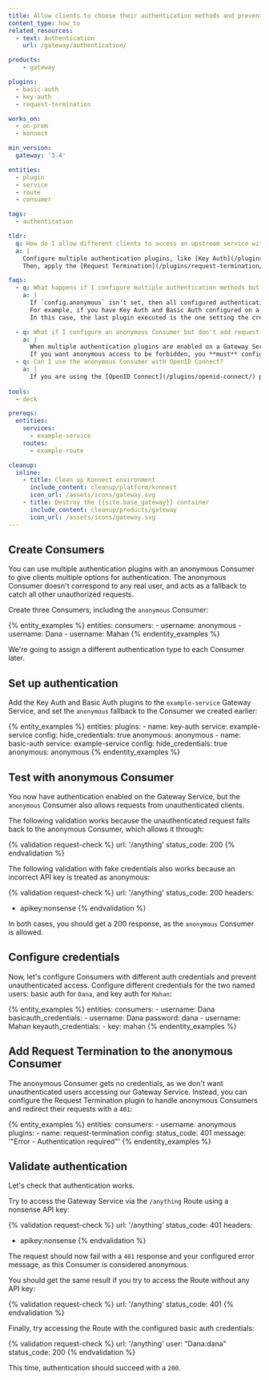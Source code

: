 ```yaml
---
title: Allow clients to choose their authentication methods and prevent unauthorized access
content_type: how_to
related_resources:
  - text: Authentication
    url: /gateway/authentication/

products:
    - gateway

plugins:
  - basic-auth
  - key-auth
  - request-termination

works_on:
  - on-prem
  - konnect

min_version:
  gateway: '3.4'

entities: 
  - plugin
  - service
  - route
  - consumer

tags:
  - authentication

tldr:
  q: How do I allow different clients to access an upstream service with different authentication types, and forbid access to any unauthenticated clients?
  a: |
    Configure multiple authentication plugins, like [Key Auth](/plugins/key-auth/) and [Basic Auth](/plugins/basic-auth/), and apply them to specific [Consumers](/gateway/entities/consumer/). Set `config.anonymous` in those plugins to the ID of the anonymous Consumer to catch access attempts from anyone else.
    Then, apply the [Request Termination](/plugins/request-termination/) plugin to requests made with the anonymous Consumer to terminate the requests and send back a specific message.

faqs:
  - q: What happens if I configure multiple authentication methods but don't use an anonymous Consumer?
    a: |
      If `config.anonymous` isn't set, then all configured authentication plugins will attempt to authenticate every request. 
      For example, if you have Key Auth and Basic Auth configured on a Gateway Service, then every request has to contain **both** types of authentication. 
      In this case, the last plugin executed is the one setting the credentials passed to the upstream service. 

  - q: What if I configure an anonymous Consumer but don't add request termination?
    a: |
      When multiple authentication plugins are enabled on a Gateway Service and `config.anonymous` is set without any request termination, unauthorized requests will be allowed through. 
      If you want anonymous access to be forbidden, you **must** configure the Request Termination plugin on the anonymous Consumer.
  - q: Can I use the anonymous Consumer with OpenID Connect?
    a: |
      If you are using the [OpenID Connect](/plugins/openid-connect/) plugin for handling Consumer authentication, you must set both [`config.anonymous`](/plugins/openid-connect/reference/#config-anonymous) and [`config.consumer_claim`](/plugins/openid-connect/reference/#config-consumer_claim) in the plugin's configuration, as setting `config.anonymous` alone doesn't map that Consumer.
  
tools:
  - deck

prereqs:
  entities:
    services:
      - example-service
    routes:
      - example-route

cleanup:
  inline:
    - title: Clean up Konnect environment
      include_content: cleanup/platform/konnect
      icon_url: /assets/icons/gateway.svg
    - title: Destroy the {{site.base_gateway}} container
      include_content: cleanup/products/gateway
      icon_url: /assets/icons/gateway.svg
---
```


## Create Consumers

You can use multiple authentication plugins with an anonymous Consumer to give clients multiple options for authentication. 
The anonymous Consumer doesn't correspond to any real user, and acts as a fallback to catch all other unauthorized requests.

Create three Consumers, including the `anonymous` Consumer:

{% entity_examples %}
entities:
  consumers:
    - username: anonymous
    - username: Dana
    - username: Mahan
{% endentity_examples %}

We're going to assign a different authentication type to each Consumer later.

## Set up authentication

Add the Key Auth and Basic Auth plugins to the `example-service` Gateway Service, and set the `anonymous` fallback to the Consumer we created earlier:

{% entity_examples %}
entities:
  plugins:
    - name: key-auth
      service: example-service
      config:
        hide_credentials: true
        anonymous: anonymous
    - name: basic-auth
      service: example-service
      config:
        hide_credentials: true
        anonymous: anonymous
{% endentity_examples %}

## Test with anonymous Consumer

You now have authentication enabled on the Gateway Service, but the `anonymous` Consumer also allows requests from unauthenticated clients.

The following validation works because the unauthenticated request falls back to the anonymous Consumer, which allows it through:

{% validation request-check %}
url: '/anything'
status_code: 200
{% endvalidation %}

The following validation with fake credentials also works because an incorrect API key is treated as anonymous:

{% validation request-check %}
url: '/anything'
status_code: 200
headers:
  - apikey:nonsense
{% endvalidation %}

In both cases, you should get a 200 response, as the `anonymous` Consumer is allowed.

## Configure credentials

Now, let's configure Consumers with different auth credentials and prevent unauthenticated access. Configure different credentials for the two named users: basic auth for `Dana`, and key auth for `Mahan`:

{% entity_examples %}
entities:
  consumers:
    - username: Dana
      basicauth_credentials:
        - username: Dana
          password: dana
    - username: Mahan
      keyauth_credentials:
        - key: mahan
{% endentity_examples %}


## Add Request Termination to the anonymous Consumer

The anonymous Consumer gets no credentials, as we don't want unauthenticated users accessing our Gateway Service.
Instead, you can configure the Request Termination plugin to handle anonymous Consumers and redirect their requests with a `401`:

{% entity_examples %}
entities:
  consumers:
    - username: anonymous
      plugins:
        - name: request-termination
          config:
            status_code: 401
            message: '"Error - Authentication required"'
{% endentity_examples %}

## Validate authentication

Let's check that authentication works.

Try to access the Gateway Service via the `/anything` Route using a nonsense API key:

{% validation request-check %}
url: '/anything'
status_code: 401
headers:
  - apikey:nonsense
{% endvalidation %}

The request should now fail with a `401` response and your configured error message, as this Consumer is considered anonymous.

You should get the same result if you try to access the Route without any API key:

{% validation request-check %}
url: '/anything'
status_code: 401
{% endvalidation %}

Finally, try accessing the Route with the configured basic auth credentials:

{% validation request-check %}
url: '/anything'
user: "Dana:dana"
status_code: 200
{% endvalidation %}

This time, authentication should succeed with a `200`.
